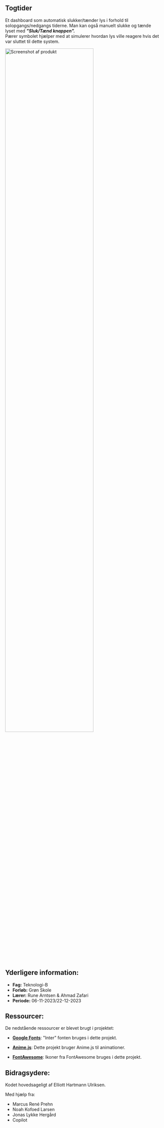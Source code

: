 ## Togtider

Et dashboard som automatisk slukker/tænder lys i forhold til solopgangs/nedgangs tiderne. Man kan også manuelt slukke og tænde lyset med _**"Sluk/Tænd knappen".**_ <br>
Pærer symbolet hjælper med at simulerer hvordan lys ville reagere hvis det var sluttet til dette system.

<img alt="Screenshot af produkt" src="https://pub-174a4ec271f644a082366cbeae208cbd.r2.dev/screenshot.png" width="75%" height="75%">

## Yderligere information:

- **Fag:** Teknologi-B  
- **Forløb:** Grøn Skole
- **Lærer:** Rune Arntsen & Ahmad Zafari
- **Periode:** 06-11-2023/22-12-2023

## Ressourcer:

De nedstående ressourcer er blevet brugt i projektet:

- [**Google Fonts**](https://fonts.google.com/specimen/Inter): "Inter" fonten bruges i dette projekt.

- [**Anime.js**](https://animejs.com/): Dette projekt bruger Anime.js til animationer.

- [**FontAwesome**](https://fontawesome.com/): Ikoner fra FontAwesome bruges i dette projekt.

## Bidragsydere:

Kodet hovedsageligt af Elliott Hartmann Ulriksen.

Med hjælp fra:
- Marcus René Prehn
- Noah Kofoed Larsen
- Jonas Lykke Hergård
- Copilot






